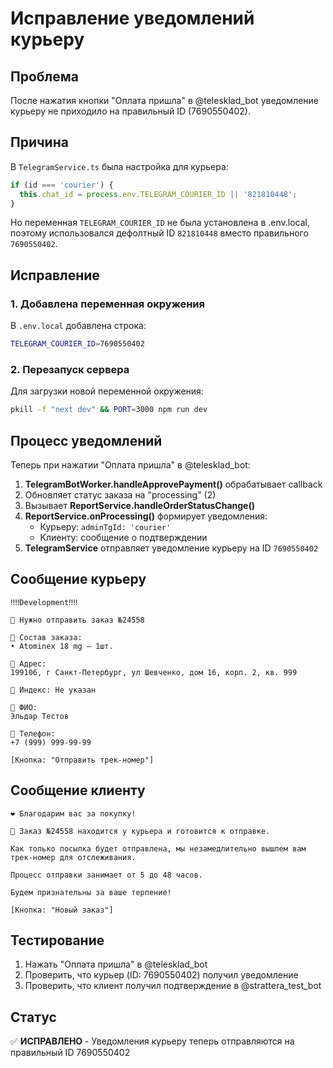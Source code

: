 # Исправление уведомлений курьеру

## Проблема
После нажатия кнопки "Оплата пришла" в @telesklad_bot уведомление курьеру не приходило на правильный ID (7690550402).

## Причина
В `TelegramService.ts` была настройка для курьера:
```typescript
if (id === 'courier') {
  this.chat_id = process.env.TELEGRAM_COURIER_ID || '821810448';
}
```

Но переменная `TELEGRAM_COURIER_ID` не была установлена в .env.local, поэтому использовался дефолтный ID `821810448` вместо правильного `7690550402`.

## Исправление

### 1. Добавлена переменная окружения
В `.env.local` добавлена строка:
```bash
TELEGRAM_COURIER_ID=7690550402
```

### 2. Перезапуск сервера
Для загрузки новой переменной окружения:
```bash
pkill -f "next dev" && PORT=3000 npm run dev
```

## Процесс уведомлений

Теперь при нажатии "Оплата пришла" в @telesklad_bot:

1. **TelegramBotWorker.handleApprovePayment()** обрабатывает callback
2. Обновляет статус заказа на "processing" (2)
3. Вызывает **ReportService.handleOrderStatusChange()**
4. **ReportService.onProcessing()** формирует уведомления:
   - Курьеру: `adminTgId: 'courier'`
   - Клиенту: сообщение о подтверждении
5. **TelegramService** отправляет уведомление курьеру на ID `7690550402`

## Сообщение курьеру
```
‼️‼️Development‼️‼️

👀 Нужно отправить заказ №24558

📄 Состав заказа:
• Atominex 18 mg — 1шт.

📍 Адрес:
199106, г Санкт-Петербург, ул Шевченко, дом 16, корп. 2, кв. 999

📍 Индекс: Не указан

👤 ФИО:
Эльдар Тестов

📱 Телефон:
+7 (999) 999-99-99

[Кнопка: "Отправить трек-номер"]
```

## Сообщение клиенту
```
❤️ Благодарим вас за покупку!

🚚 Заказ №24558 находится у курьера и готовится к отправке.

Как только посылка будет отправлена, мы незамедлительно вышлем вам трек-номер для отслеживания.

Процесс отправки занимает от 5 до 48 часов.

Будем признательны за ваше терпение!

[Кнопка: "Новый заказ"]
```

## Тестирование

1. Нажать "Оплата пришла" в @telesklad_bot
2. Проверить, что курьер (ID: 7690550402) получил уведомление
3. Проверить, что клиент получил подтверждение в @strattera_test_bot

## Статус
✅ **ИСПРАВЛЕНО** - Уведомления курьеру теперь отправляются на правильный ID 7690550402 